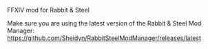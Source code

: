 FFXIV mod for Rabbit & Steel

Make sure you are using the latest version of the Rabbit & Steel Mod Manager:
https://github.com/Sheidyn/RabbitSteelModManager/releases/latest
